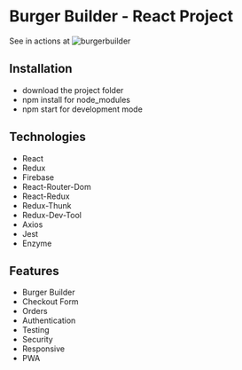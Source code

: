 # Burger Builder - React Project

See in actions at ![burgerbuilder](https://burgerbuilder-413b0.web.app/)

## Installation

-   download the project folder
-   npm install for node_modules
-   npm start for development mode

## Technologies

-   React
-   Redux
-   Firebase
-   React-Router-Dom
-   React-Redux
-   Redux-Thunk
-   Redux-Dev-Tool
-   Axios
-   Jest
-   Enzyme

## Features

-   Burger Builder
-   Checkout Form
-   Orders
-   Authentication
-   Testing
-   Security
-   Responsive
-   PWA